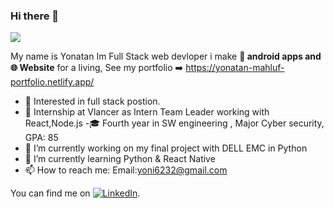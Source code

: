 ### Hi there 👋

![](https://www.google.com/url?sa=i&url=https%3A%2F%2Fmedium.com%2F%40blockchain_simplified%2Fwhat-is-mern-stack-9c867dbad302&psig=AOvVaw3vRJHJ4SVlGSgjFjeWdw3Q&ust=1614676218038000&source=images&cd=vfe&ved=0CAIQjRxqFwoTCLDRoOffju8CFQAAAAAdAAAAABAD)

My name is Yonatan Im Full Stack web devloper i make **📱 android apps and 🌐 Website** for a living,
See my portfolio ➡️  https://yonatan-mahluf-portfolio.netlify.app/


- 🧐 Interested in full stack postion.
- 💼 Internship at Vlancer as Intern Team Leader working with React,Node.js
-🎓 Fourth year in SW engineering , Major Cyber security, GPA: 85
- 🔭 I’m currently working on my final project with DELL EMC in Python
- 🌱 I’m currently learning Python & React Native
- 📫 How to reach me: Email:yoni6232@gmail.com


You can find me on [![LinkedIn][2.2]][2].

<!-- Icons -->


[2.2]: https://raw.githubusercontent.com/MartinHeinz/MartinHeinz/master/linkedin-3-16.png (LinkedIn icon without padding)

<!-- Links to your social media accounts -->


[2]: https://www.linkedin.com/in/ymahluf/

